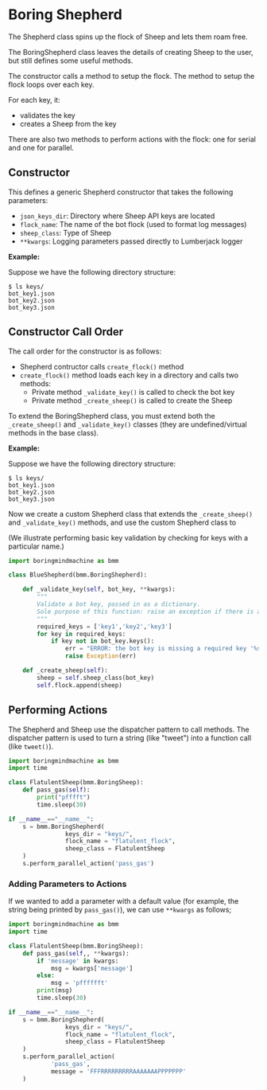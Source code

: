 # Boring Shepherd

The Shepherd class spins up the flock of Sheep 
and lets them roam free.

The BoringShepherd class leaves the details of creating Sheep
to the user, but still defines some useful methods. 

The constructor calls a method to setup the flock.
The method to setup the flock loops over each key.

For each key, it:

- validates the key
- creates a Sheep from the key

There are also two methods to perform actions with the flock:
one for serial and one for parallel.

## Constructor

This defines a generic Shepherd constructor that takes the following
parameters:

* `json_keys_dir`: Directory where Sheep API keys are located
* `flock_name`: The name of the bot flock (used to format log messages)
* `sheep_class`: Type of Sheep
* `**kwargs`: Logging parameters passed directly to Lumberjack logger

**Example:**

Suppose we have the following directory structure:

```plain
$ ls keys/
bot_key1.json
bot_key2.json
bot_key3.json
```

## Constructor Call Order

The call order for the constructor is as follows:

* Shepherd contructor calls `create_flock()` method
* `create_flock()` method loads each key in a directory and calls two methods:
    * Private method `_validate_key()` is called to check the bot key
    * Private method `_create_sheep()` is called to create the Sheep

To extend the BoringShepherd class,
you must extend both the `_create_sheep()`
and `_validate_key()` classes (they are 
undefined/virtual methods in the base class).

**Example:**

Suppose we have the following directory structure:

```plain
$ ls keys/
bot_key1.json
bot_key2.json
bot_key3.json
```

Now we create a custom Shepherd class that extends the
`_create_sheep()` and `_validate_key()` methods,
and use the custom Shepherd class to 

(We illustrate performing basic key validation by
checking for keys with a particular name.)

```python
import boringmindmachine as bmm

class BlueShepherd(bmm.BoringShepherd):

    def _validate_key(self, bot_key, **kwargs):
        """
        Validate a bot key, passed in as a dictionary.
        Sole purpose of this function: raise an exception if there is a problem.
        """
        required_keys = ['key1','key2','key3']
        for key in required_keys:
            if key not in bot_key.keys():
                err = "ERROR: the bot key is missing a required key '%s'."%(key)
                raise Exception(err)

    def _create_sheep(self):
        sheep = self.sheep_class(bot_key)
        self.flock.append(sheep)
```


## Performing Actions

The Shepherd and Sheep use the dispatcher pattern
to call methods. The dispatcher pattern is used to
turn a string (like "tweet") into a function call
(like `tweet()`).

```python
import boringmindmachine as bmm
import time

class FlatulentSheep(bmm.BoringSheep):
    def pass_gas(self):
        print("pfffft")
        time.sleep(30)

if __name__=="__name__":
    s = bmm.BoringShepherd(
                keys_dir = "keys/",
                flock_name = "flatulent_flock",
                sheep_class = FlatulentSheep
    )
    s.perform_parallel_action('pass_gas')
```

### Adding Parameters to Actions

If we wanted to add a parameter with a default value
(for example, the string being printed by `pass_gas()`),
we can use `**kwargs` as follows;

```python
import boringmindmachine as bmm
import time

class FlatulentSheep(bmm.BoringSheep):
    def pass_gas(self,, **kwargs):
        if 'message' in kwargs:
            msg = kwargs['message']
        else:
            msg = 'pfffffft'
        print(msg)
        time.sleep(30)

if __name__=="__name__":
    s = bmm.BoringShepherd(
                keys_dir = "keys/",
                flock_name = "flatulent_flock",
                sheep_class = FlatulentSheep
    )
    s.perform_parallel_action(
            'pass_gas',
            message = 'FFFRRRRRRRRRAAAAAAAPPPPPPP'
    )
```

